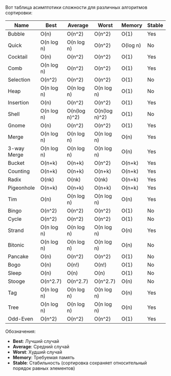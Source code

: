 Вот таблица асимптотики сложности для различных алгоритмов сортировки:

| Name          | Best       | Average    | Worst      | Memory     | Stable |
|---------------|------------|------------|------------|------------|--------|
| Bubble        | O(n)       | O(n^2)     | O(n^2)     | O(1)       | Yes    |
| Quick         | O(n log n) | O(n log n) | O(n^2)     | O(log n)   | No     |
| Cocktail      | O(n)       | O(n^2)     | O(n^2)     | O(1)       | Yes    |
| Comb          | O(n log n) | O(n^2)     | O(n^2)     | O(1)       | Yes    |
| Selection     | O(n^2)     | O(n^2)     | O(n^2)     | O(1)       | No     |
| Heap          | O(n log n) | O(n log n) | O(n log n) | O(1)       | No     |
| Insertion     | O(n)       | O(n^2)     | O(n^2)     | O(1)       | Yes    |
| Shell         | O(n log n) | O(n(log n)^2) | O(n(log n)^2) | O(1)   | No     |
| Gnome         | O(n)       | O(n^2)     | O(n^2)     | O(1)       | Yes    |
| Merge         | O(n log n) | O(n log n) | O(n log n) | O(n)       | Yes    |
| 3-way Merge   | O(n log n) | O(n log n) | O(n log n) | O(n)       | Yes    |
| Bucket        | O(n+k)     | O(n+k)     | O(n^2)     | O(n+k)     | Yes    |
| Counting      | O(n+k)     | O(n+k)     | O(n+k)     | O(n+k)     | Yes    |
| Radix         | O(nk)      | O(nk)      | O(nk)      | O(n+k)     | Yes    |
| Pigeonhole    | O(n+k)     | O(n+k)     | O(n+k)     | O(n+k)     | Yes    |
| Tim           | O(n)       | O(n log n) | O(n log n) | O(n)       | Yes    |
| Bingo         | O(n^2)     | O(n^2)     | O(n^2)     | O(1)       | No     |
| Cycle         | O(n^2)     | O(n^2)     | O(n^2)     | O(1)       | No     |
| Strand        | O(n log n) | O(n log n) | O(n log n) | O(n)       | Yes    |
| Bitonic       | O(n log n) | O(n log n) | O(n log n) | O(n)       | No     |
| Pancake       | O(n)       | O(n^2)     | O(n^2)     | O(1)       | No     |
| Bogo          | O(n)       | O(n!)      | O(n!)      | O(1)       | No     |
| Sleep         | O(n)       | O(n)       | O(n)       | O(1)       | No     |
| Stooge        | O(n^2.7)   | O(n^2.7)   | O(n^2.7)   | O(n)       | No     |
| Tag           | O(n log n) | O(n log n) | O(n log n) | O(n)       | Yes    |
| Tree          | O(n log n) | O(n log n) | O(n log n) | O(n)       | Yes    |
| Odd-Even      | O(n^2)     | O(n^2)     | O(n^2)     | O(1)       | Yes    |

Обозначения:
- **Best**: Лучший случай
- **Average**: Средний случай
- **Worst**: Худший случай
- **Memory**: Требуемая память
- **Stable**: Стабильность (сортировка сохраняет относительный порядок равных элементов)

